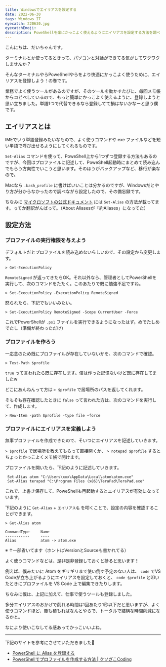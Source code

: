 ```yaml
---
title: Windowsでエイリアスを設定する
date: 2022-06-30
tags: Windows IT
eyecatch: 220630.jpg
eyecatchEmoji:
description: PoweShellを楽にかっこよく使えるようにエイリアスを設定する方法を調べました。
---
```


こんにちは、だいちゃんです。

ターミナルとか使ってるときって、パソコンと対話ができてる気がしてワクワクしませんか？

そんなターミナルやらPoweShellやらをより快適にかっこよく使うために、エイリアスを登録しよう！の巻です。

業務でよく使うツールがあるのですが、そのツールを動かすたびに、毎回メモ帳からコピペしているので、もっと簡単にかっこよく使えるように、登録しようと思い立ちました。単語1つで代替できるなら登録してて損はないかなーと思う僕です。

## エイリアスとは

IMEでいう単語登録みたいなもので、よく使うコマンドや exe ファイルなどを短い単語で呼び出せるようにしてくれるものです。

`Set-Alias` コマンドを使って、PoweShell上から1つずつ登録する方法もあるのですが、今回はプロファイルに記述して、PoweShell起動時にまとめて読み込んでもらう方向性でいこうと思います。そのほうがバックアップなど、移行が楽なので。

Macなら `.bash_profile` に書けばいいことは分かるのですが、Windowsだとやり方が分からなかったので調べながら設定したので、その備忘録です。

ちなみに [マイクロソフトの公式ドキュメント](https://docs.microsoft.com/ja-jp/powershell/module/microsoft.powershell.core/about/about_aliases?view=powershell-7.2) には `Set-Alias` の方法が載ってます。ってか翻訳がんばって。（About Aliasesが「約Aliases」になってた）

## 設定方法

### プロファイルの実行権限を与えよう

デフォルトだとプロファイルを読み込めないらしいので、その設定から変更します。

```
> Get-ExecutionPolicy
```

`RemoteSigned` が返ってきたらOK。それ以外なら、管理者としてPowerShellを実行して、次のコマンドをたたく。このあたりで既に勉強不足ですね。

```
> Set-ExecutionPolicy -ExecutionPolicy RemoteSigned
```

怒られたら、下記でもいいみたい。

```
> Set-ExecutionPolicy RemoteSigned -Scope CurrentUser -Force
```

これでPowerShellが `.ps1` ファイルを実行できるようになったはず。めでたしめでたし（準備が終わっただけ）


### プロファイルを作ろう

一応念のため既にプロファイルが存在していないかを、次のコマンドで確認。

```
> Test-Path $profile
```

`true` って言われたら既に存在します。僕は作った記憶ないけど既に存在してましたw

どこにあんねんって方は `> $profile` で居場所のパスを返してくれます。

そもそも存在確認したときに `false` って言われた方は、次のコマンドを実行して、作成します。

```
> New-Item -path $profile -type file –force
```


### プロファイルにエイリアスを定義しよう

無事プロファイルを作成できたので、そいつにエイリアスを記述していきます。

`> $profile` で居場所を教えてもらって直接開くか、 `> notepad $profile` するとちょっとかっこよくメモ帳で開けます。

プロファイルを開いたら、下記のように記述していきます。

```
 Set-Alias atom "C:\Users\xxx\AppData\Local\atom\atom.exe"
 Set-Alias terapad "C:\Program Files (x86)\TeraPad\TeraPad.exe"
```

これで、上書き保存して、PoweShellも再起動するとエイリアスが有効になっています。

下記のように `Get-Alias` + `エイリアス名` を叩くことで、設定の内容を確認することができます。

```
> Get-Alias atom

CommandType     Name
-----------     ----
Alias           atom -> atom.exe
```

※ ↑一部省いてます（ホントはVersionとSourceも書かれてる）

よく使うコマンドなどは、是非是非登録しておくと捗ると思います！

例えば、僕みたいに Atom をギリギリまで使い倒す予定のない人は、 `code` でVS Codeが立ち上がるようにエイリアスを設定しておくと、 `code $profile` と叩いたときにプロファイルを VS Code 上で編集できたりします。

ちなみに僕は、上記に加えて、仕事で使うツールも登録しました。

多分エイリアスのおかげで削れる時間は1回あたり1秒以下だと思いますが、よく使うコマンドほど、塵も積もればなんとやらで、トータルで結構な時間削減になるかと。

なにより使いこなしてる感あってかっこいいよね。

---

下記のサイトを参考にさせていただきました🎉

* [PowerShell に Alias を登録する](http://www.vwnet.jp/windows/PowerShell/2020100601/PsAlias.htm)
* [PowerShellでプロファイルを作成する方法 | クソざこCoding](https://www.zacoding.com/post/powershell-profile/)
